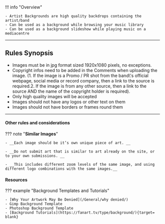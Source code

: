 !!! info "Overview"

    - Artist Backgrounds are high quality backdrops containing the artist/band
    - Can be used as a background while browsing your music library
    - Can be used as a background slideshow while playing music on a mediacentre

---

## **Rules Synopsis**

- Images must be in jpg format sized 1920x1080 pixels, no exceptions.
- Copyright infos need to be added in the Comments when uploading the image. (1. If the image is a Promo / PR shot from the band\\\'s official webpage, social media or record company, then a link to the source is required.2. If the image is from any other source, then a link to the source AND the name of the copyright holder is required).
- Only high quality images will be accepted
- Images should not have any logos or other text on them
- Images should not have borders or frames round them

---

#### __Other rules and considerations__

??? note "**Similar Images**"  

    - __Each image should be it’s own unique piece of art. __

    - __Do not submit art that is similar to art already on the site, or to your own submissions. __

    - __This includes different zoom levels of the same image, and using different logo combinations with the same images.__


#### __Resources__

??? example "Background Templates and Tutorials"

    - [Why Your Artwork May Be Denied](/General/why denied/)
    - Gimp Background Template
    - Photoshop Background Template
    - [Background Tutorials](https://fanart.tv/type/background/){target= blank}
